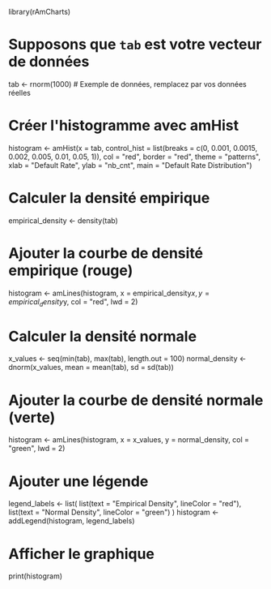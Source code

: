 library(rAmCharts)

# Supposons que `tab` est votre vecteur de données
tab <- rnorm(1000)  # Exemple de données, remplacez par vos données réelles

# Créer l'histogramme avec amHist
histogram <- amHist(x = tab, control_hist = list(breaks = c(0, 0.001, 0.0015, 0.002, 0.005, 0.01, 0.05, 1)),
                    col = "red", border = "red", theme = "patterns",
                    xlab = "Default Rate", ylab = "nb_cnt", main = "Default Rate Distribution")

# Calculer la densité empirique
empirical_density <- density(tab)

# Ajouter la courbe de densité empirique (rouge)
histogram <- amLines(histogram, x = empirical_density$x, y = empirical_density$y, col = "red", lwd = 2)

# Calculer la densité normale
x_values <- seq(min(tab), max(tab), length.out = 100)
normal_density <- dnorm(x_values, mean = mean(tab), sd = sd(tab))

# Ajouter la courbe de densité normale (verte)
histogram <- amLines(histogram, x = x_values, y = normal_density, col = "green", lwd = 2)

# Ajouter une légende
legend_labels <- list(
  list(text = "Empirical Density", lineColor = "red"),
  list(text = "Normal Density", lineColor = "green")
)
histogram <- addLegend(histogram, legend_labels)

# Afficher le graphique
print(histogram)

